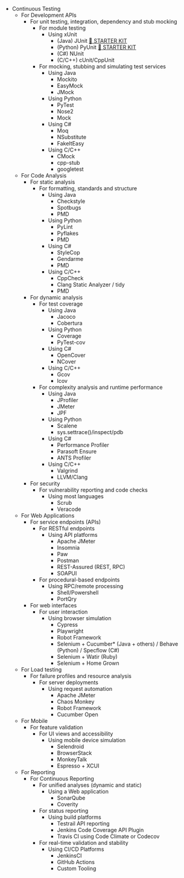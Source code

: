 * Continuous Testing
    * For Development APIs
        * For unit testing, integration, dependency and stub mocking
            * For module testing
                * Using xUnit
                    * (Java) JUnit [:checkered_flag: STARTER KIT](../starter-kits/#unit-teting-with-java)
                    * (Python) PyUnit [:checkered_flag: STARTER KIT](../starter-kits/#unit-teting-with-python)
                    * (C#) NUnit
                    * (C/C++) cUnit/CppUnit
            * For mocking, stubbing and simulating test services
                * Using Java
                    * Mockito
                    * EasyMock
                    * JMock
                * Using Python
                    * PyTest
                    * Nose2
                    * Mock
                * Using C#
                    * Moq
                    * NSubstitute
                    * FakeItEasy
                * Using C/C++
                    * CMock
                    * cpp-stub
                    * googletest
    * For Code Analysis
        * For static analysis
            * For formatting, standards and structure
                * Using Java
                    * Checkstyle
                    * Spotbugs
                    * PMD
                * Using Python
                    * PyLint
                    * Pyflakes
                    * PMD
                * Using C#
                    * StyleCop
                    * Gendarme
                    * PMD
                * Using C/C++
                    * CppCheck
                    * Clang Static Analyzer / tidy
                    * PMD
        * For dynamic analysis
            * For test coverage
                * Using Java
                    * Jacoco
                    * Cobertura
                * Using Python
                    * Coverage
                    * PyTest-cov
                * Using C#
                    * OpenCover
                    * NCover
                * Using C/C++
                    * Gcov
                    * lcov
            * For complexity analysis and runtime performance
                * Using Java
                    * JProfiler
                    * JMeter
                    * JPF
                * Using Python
                    * Scalene
                    * sys.settrace()/inspect/pdb
                * Using C#
                    * Performance Profiler
                    * Parasoft Ensure
                    * ANTS Profiler
                * Using C/C++
                    * Valgrind
                    * LLVM/Clang
        * For security
            * For vulnerability reporting and code checks
                * Using most languages
                    * Scrub
                    * Veracode
    * For Web Applications
        * For service endpoints (APIs)
            * For RESTful endpoints
                * Using API platforms
                    * Apache JMeter
                    * Insomnia
                    * Paw
                    * Postman
                    * REST-Assured (REST, RPC)
                    * SOAPUI
            * For procedural-based endpoints
                * Using RPC/remote processing
                    * Shell/Powershell
                    * PortQry
        * For web interfaces
            * For user interaction
                * Using browser simulation
                    * Cypress
                    * Playwright
                    * Robot Framework
                    * Selenium + Cucumber* (Java + others) / Behave (Python) / Specflow (C#)
                    * Selenium + Watir (Ruby)
                    * Selenium + Home Grown
    * For Load testing
        * For failure profiles and resource analysis
            * For server deployments
                * Using request automation
                    * Apache JMeter
                    * Chaos Monkey
                    * Robot Framework
                    * Cucumber Open
    * For Mobile
        * For feature validation
            * For UI views and accessibility
                * Using mobile device simulation
                    * Selendroid
                    * BrowserStack
                    * MonkeyTalk
                    * Espresso + XCUI
    * For Reporting
        * For Continuous Reporting
            * For unified analyses (dynamic and static)
                * Using a Web application
                    * SonarQube
                    * Coverity
            * For status reporting
                * Using build platforms 
                    * Testrail API reporting
                    * Jenkins Code Coverage API Plugin
                    * Travis CI using Code Climate or Codecov
            * For real-time validation and stability
                * Using CI/CD Platforms
                    * JenkinsCI
                    * GitHub Actions
                    * Custom Tooling
